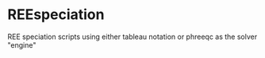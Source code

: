 # REEspeciation
REE speciation scripts using either tableau notation or phreeqc as the solver "engine"
